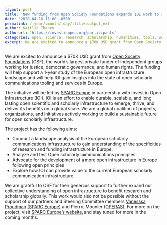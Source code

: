 ```yaml
---
layout: post
title: 'New funding from Open Society Foundations expands IOI work to study European landscape'
date: '2020-04-16 11:00 -0500'
permalink: /:year/:month/:day/:title:output_ext
author: Kaitlin Thaney
authorurl: 'https://investinopen.org/participants'
categories: open, science, research, scholarship, humanities, tools, services, platforms, infrastructure, roadmap, funding, ioi, europe,
excerpt: We are excited to announce a $70K USD grant from Open Society Foundations (OSF), the world’s largest private funder of independent groups working for justice, democratic governance, and human rights. The funding will help support a 1-year study of the European open infrastructure landscape and will help IOI gain insights into the state of open scholarly communications tooling and services in Europe.  
---
```

We are excited to announce a $70K USD grant from [Open Society Foundations](https://www.opensocietyfoundations.org/) (OSF), the world’s largest private funder of independent groups working for justice, democratic governance, and human rights. The funding will help support a 1-year study of the European open infrastructure landscape and will help IOI gain insights into the state of open scholarly communications tooling and services in Europe.

The initiative will be led by [SPARC Europe](https://sparceurope.org/) in partnership with Invest in Open Infrastructure (IOI). IOI is an effort to enable durable, scalable, and long lasting open scientific and scholarly infrastructure to emerge, thrive, and deliver its benefits on a global scale. We are a global coalition of projects, organizations, and initiatives actively working to build a sustainable future for open scholarly infrastructure.

The project has the following aims:
* Conduct a landscape analysis of the European scholarly communications infrastructure to gain understanding of the specificities of research and funding infrastructure in Europe;
* Analyze and test Open scholarly communications principles
* Advocate for the development of a more open infrastructure in Europe following open principles
* Explore how IOI can provide value to the current European scholarly communication infrastructure.

We are grateful to OSF for their generous support to further expand our collective  understanding of open infrastructure to benefit research and scholarship globally. This work would also not be possible without the support of our partners and Steering Committee members [Vanesssa Proudman](https://sparceurope.org/who-we-are/the-people/) [(SPARC Europe)](https://sparceurope.org) and Pierrre Mounier [(OPERAS)](https://operas.hypotheses.org/). For more on the project, visit [SPARC Europe’s website](https://sparceurope.org/ioi-europe-invest-in-european-scholarly-communication-open-infrastructure/), and stay tuned for more in the coming months.
